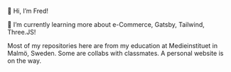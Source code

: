 👋 Hi, I’m Fred!

🌱 I’m currently learning more about e-Commerce, Gatsby, Tailwind, Three.JS!

Most of my repositories here are from my education at Medieinstituet in Malmö, Sweden. Some are collabs with classmates. 
A personal website is on the way.


<!---
fredrik-p/fredrik-p is a ✨ special ✨ repository because its `README.md` (this file) appears on your GitHub profile.
You can click the Preview link to take a look at your changes.
--->
